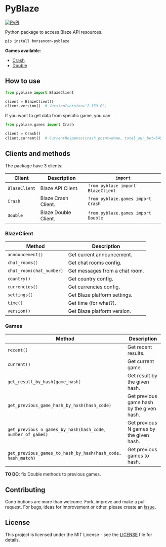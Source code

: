 # PyBlaze

<a href="https://pypi.org/project/bonsancon-pyblaze/">
  <img alt="PyPI" src="https://img.shields.io/pypi/v/bonsancon-pyblaze.svg">
</a>

Python package to access Blaze API resources.

```bash
pip install bonsancon-pyblaze
```

**Games available**:

- [Crash][game-crash]
- [Double][game-double]

## How to use

```python
from pyblaze import BlazeClient

client = BlazeClient()
client.version()  # Version(version='2.159.0')
```

If you want to get data from specific game, you can:

```python
from pyblaze.games import Crash

client = Crash()
client.current()  # CurrentResponse(crash_point=None, total_eur_bet=5454.341490738392, ...)
```

## Clients and methods

The package have 3 clients:

| Client        | Description          | `import`                           |
|---------------|----------------------|------------------------------------|
| `BlazeClient` | Blaze API Client.    | `from pyblaze import BlazeClient`  |
| `Crash`       | Blaze Crash Client.  | `from pyblaze.games import Crash`  |
| `Double`      | Blaze Double Client. | `from pyblaze.games import Double` |

### BlazeClient

| Method                   | Description                    |
|--------------------------|--------------------------------|
| `announcement()`         | Get current announcement.      |
| `chat_rooms()`           | Get chat rooms config.         |
| `chat_room(chat_number)` | Get messages from a chat room. |
| `country()`              | Get country config.            |
| `currencies()`           | Get currencies config.         |
| `settings()`             | Get Blaze platform settings.   |
| `time()`                 | Get time (for what?).          |
| `version()`              | Get Blaze platform version.    |

### Games

| Method                                                      | Description                               |
|-------------------------------------------------------------|-------------------------------------------|
| `recent()`                                                  | Get recent results.                       |
| `current()`                                                 | Get current game.                         |
| `get_result_by_hash(game_hash)`                             | Get result by the given hash.             |
| `get_previous_game_hash_by_hash(hash_code)`                 | Get previous game hash by the given hash. |
| `get_previous_n_games_by_hash(hash_code, number_of_games)`  | Get previous N games by the given hash.   |
| `get_previous_games_to_hash_by_hash(hash_code, hash_match)` | Get previous games to hash.               |

**TO DO**: fix Double methods to previous games.

## Contributing

Contributions are more than welcome. Fork, improve and make a pull request.
For bugs, ideas for improvement or other, please create an [issue][issues].

## License

This project is licensed under the MIT License - see the [LICENSE](LICENSE) file for details.

[game-crash]: https://blaze.com/pt/games/crash
[game-double]: https://blaze.com/pt/games/double
[issues]: https://github.com/bonsancon/pyblaze/issues
